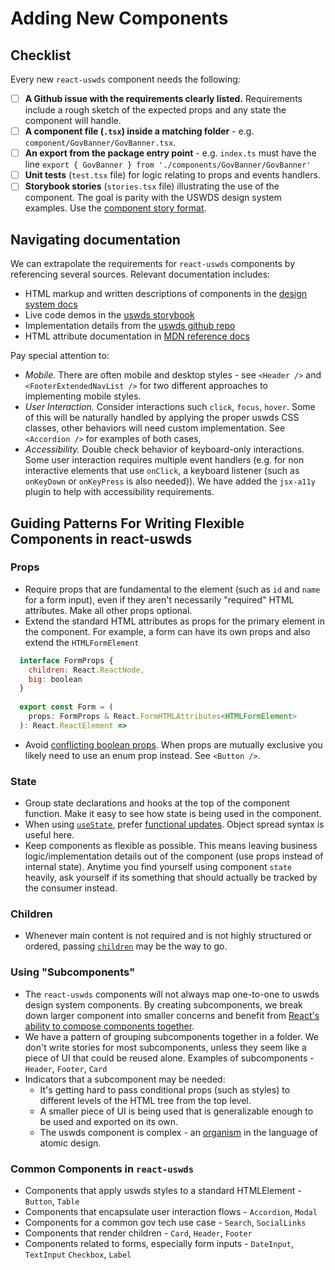 # Adding New Components
  
## Checklist

Every new `react-uswds` component needs the following:

- [ ] **A Github issue with the requirements clearly listed.** Requirements include a rough sketch of the expected props and any state the component will handle.
- [ ] **A component file (`.tsx`) inside a matching folder** - e.g. `component/GovBanner/GovBanner.tsx`.
- [ ] **An export from the package entry point** - e.g. `index.ts` must have the line `export { GovBanner } from './components/GovBanner/GovBanner'`
- [ ] **Unit tests** (`test.tsx` file) for logic relating to props and events handlers.
- [ ] **Storybook stories** (`stories.tsx` file) illustrating the use of the component. The goal is parity with the USWDS design system examples. Use the [component story format](https://storybook.js.org/docs/formats/component-story-format/).

## Navigating documentation

We can extrapolate the requirements for `react-uswds` components by referencing several sources. Relevant documentation includes:

- HTML markup and written descriptions of components in the [design system docs](https://designsystem.digital.gov/components/footer/)
- Live code demos in the [uswds storybook](https://components.designsystem.digital.gov/)
- Implementation details from the [uswds github repo](https://github.com/uswds/uswds/tree/50f6ffd6b0b6afa1b499daa36b6f8ee0312b1123/src/js/components)
- HTML attribute documentation in [MDN reference docs](https://developer.mozilla.org/en-US/docs/Web/HTML/Element)

Pay special attention to:

- _Mobile._ There are often mobile and desktop styles - see `<Header />` and `<FooterExtendedNavList />` for two different approaches to implementing mobile styles.
- _User Interaction._ Consider interactions such `click`, `focus`, `hover`. Some of this will be naturally handled by applying the proper uswds CSS classes, other behaviors will need custom implementation. See `<Accordion />` for examples of both cases,
- _Accessibility._ Double check behavior of keyboard-only interactions. Some user interaction requires multiple event handlers (e.g. for non interactive elements that use `onClick`, a keyboard listener (such as `onKeyDown` or `onKeyPress` is also needed)). We have added the `jsx-a11y` plugin to help with accessibility requirements.

## Guiding Patterns For Writing Flexible Components in react-uswds

### Props

- Require props that are fundamental to the element (such as `id` and `name` for a form input), even if they aren't necessarily "required" HTML attributes. Make all other props optional.
- Extend the standard HTML attributes as props for the primary element in the component. For example, a form can have its own props and also extend the `HTMLFormElement`
  
```javascript
  interface FormProps {
    children: React.ReactNode,
    big: boolean
  }
  
  export const Form = (
    props: FormProps & React.FormHTMLAttributes<HTMLFormElement>
  ): React.ReactElement =>
  ```

- Avoid [conflicting boolean props](https://spicefactory.co/blog/2019/03/26/how-to-avoid-the-boolean-trap-when-designing-react-components/). When props are mutually exclusive you likely need to use an enum prop instead. See `<Button />`.

### State

- Group state declarations and hooks at the top of the component function. Make it easy to see how state is being used in the component.
- When using [`useState`](https://reactjs.org/docs/hooks-state.html), prefer [functional updates](https://reactjs.org/docs/hooks-reference.html#functional-updates). Object spread syntax is useful here.
- Keep components as flexible as possible. This means leaving business logic/implementation details out of the component (use props instead of internal state). Anytime you find yourself using component `state` heavily, ask yourself if its something that should actually be tracked by the consumer instead.

### Children

- Whenever main content is not required and is not highly structured or ordered, passing [`children`](https://reactjs.org/docs/jsx-in-depth.html#children-in-jsx) may be the way to go.

### Using "Subcomponents"

- The `react-uswds` components will not always map one-to-one to uswds design system components. By creating subcomponents, we break down larger component into smaller concerns and benefit from [React's ability to compose components together](https://reactjs.org/docs/composition-vs-inheritance.html).
- We have a pattern of grouping subcomponents together in a folder. We don't write stories for most subcomponents, unless they seem like a piece of UI that could be reused alone. Examples of subcomponents - `Header`, `Footer`, `Card`
- Indicators that a subcomponent may be needed:
  - It's getting hard to pass conditional props (such as styles) to different levels of the HTML tree from the top level.
  - A smaller piece of UI is being used that is generalizable enough to be used and exported on its own.
  - The uswds component is complex - an [organism](https://atomicdesign.bradfrost.com/chapter-2/#organisms) in the language of atomic design.

### Common Components in `react-uswds`

- Components that apply uswds styles to a standard HTMLElement - `Button`, `Table`
- Components that encapsulate user interaction flows - `Accordion`, `Modal`
- Components for a common gov tech use case - `Search`, `SocialLinks`
- Components that render children - `Card`, `Header`, `Footer`
- Components related to forms, especially form inputs - `DateInput`, `TextInput` `Checkbox`, `Label`
